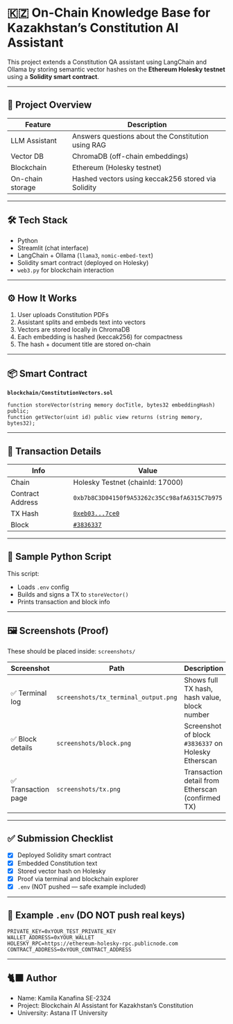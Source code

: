 # 🇰🇿 On-Chain Knowledge Base for Kazakhstan’s Constitution AI Assistant

This project extends a Constitution QA assistant using LangChain and Ollama by storing semantic vector hashes on the **Ethereum Holesky testnet** using a **Solidity smart contract**.

---

## 🧠 Project Overview

| Feature | Description |
|--------|-------------|
| LLM Assistant | Answers questions about the Constitution using RAG |
| Vector DB | ChromaDB (off-chain embeddings) |
| Blockchain | Ethereum (Holesky testnet) |
| On-chain storage | Hashed vectors using keccak256 stored via Solidity |

---

## 🛠 Tech Stack

- Python
- Streamlit (chat interface)
- LangChain + Ollama (`llama3`, `nomic-embed-text`)
- Solidity smart contract (deployed on Holesky)
- `web3.py` for blockchain interaction

---

## ⚙️ How It Works

1. User uploads Constitution PDFs
2. Assistant splits and embeds text into vectors
3. Vectors are stored locally in ChromaDB
4. Each embedding is hashed (keccak256) for compactness
5. The hash + document title are stored on-chain

---

## 📦 Smart Contract

**`blockchain/ConstitutionVectors.sol`**

```solidity
function storeVector(string memory docTitle, bytes32 embeddingHash) public;
function getVector(uint id) public view returns (string memory, bytes32);
````

---

## 🔗 Transaction Details

| Info             | Value                                                                                                                 |
| ---------------- | --------------------------------------------------------------------------------------------------------------------- |
| Chain            | Holesky Testnet (chainId: 17000)                                                                                      |
| Contract Address | `0xb7b8C3D04150f9A53262c35Cc98afA6315C7b975`                                                                          |
| TX Hash          | [`0xeb03...7ce0`](https://holesky.etherscan.io/tx/0xeb03292717e6c7a31caa9cbacbd83a5561b48c7a5ca3a8a256e8d7bf44567ce0) |
| Block            | [`#3836337`](https://holesky.etherscan.io/block/3836337)                                                              |

---

## 💾 Sample Python Script

This script:

* Loads `.env` config
* Builds and signs a TX to `storeVector()`
* Prints transaction and block info

---

## 🖼 Screenshots (Proof)

These should be placed inside: `screenshots/`

| Screenshot         | Path                                 | Description                                         |
| ------------------ | ------------------------------------ | --------------------------------------------------- |
| ✅ Terminal log     | `screenshots/tx_terminal_output.png` | Shows full TX hash, hash value, block number        |
| ✅ Block details    | `screenshots/block.png`      | Screenshot of block `#3836337` on Holesky Etherscan |
| ✅ Transaction page | `screenshots/tx.png`   | Transaction detail from Etherscan (confirmed TX)    |

---

## ✅ Submission Checklist

* [x] Deployed Solidity smart contract
* [x] Embedded Constitution text
* [x] Stored vector hash on Holesky
* [x] Proof via terminal and blockchain explorer
* [x] `.env` (NOT pushed — safe example included)

---

## 🧪 Example `.env` (DO NOT push real keys)

```env
PRIVATE_KEY=0xYOUR_TEST_PRIVATE_KEY
WALLET_ADDRESS=0xYOUR_WALLET
HOLESKY_RPC=https://ethereum-holesky-rpc.publicnode.com
CONTRACT_ADDRESS=0xYOUR_CONTRACT_ADDRESS
```

---

## 🐈‍⬛ Author

* Name: Kamila Kanafina SE-2324
* Project: Blockchain AI Assistant for Kazakhstan’s Constitution
* University: Astana IT University

